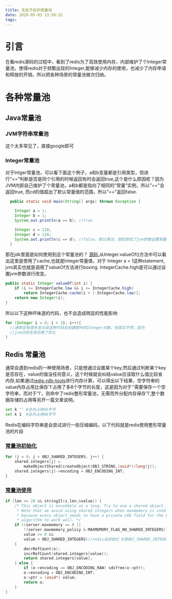 ```yaml
---
title: 无处不在的常量池
date: 2018-05-03 13:58:52
tags:
---
```



# 引言

在看redis源码的过程中，看到了redis为了高效使用内存，内部维护了个Integer常量池，使得redis对于频繁出现的Integer,能够减少内存的使用，也减少了内存申请和释放的开销，所以把各种场景的常量池做次归纳。

# 各种常量池
## Java常量池

### JVM字符串常量池
这个太多常见了，直接google即可
### Integer常量池

对于Intger常量池，可以看下面这个例子，a和b变量都是引用类型，但进行“==”判断是否是同个引用的时候返回有时会返回true,这个是什么原因呢？因为JVM内部自己维护了个常量池，a和b都是指向了相同的“常量”实例，所以"=="会返回true, 而cd的值超出了默认常量值的范围，所以“==”返回false.

```java
  public static void main(String[] args) throws Exception {

    Integer a = 1;
    Integer b = 1;
    System.out.println(a == b); //true

    Integer c = 128;
    Integer d = 128;
    System.out.println(c == d); //false，默认情况，假如修改了jvm参数设置常量池大小，那么该结果有可能为true
  }
```

那在jdk里面是如何使用到这个常量池的？
[源码](http://grepcode.com/file/repository.grepcode.com/java/root/jdk/openjdk/8u40-b25/java/lang/Integer.java#829),从Integer.valueOf()方法中可以看出这里是使用了cache,也就是Integer常量值，对于 Integer a = 1这种statement, jvm其实也就是调用了valueOf方法进行boxing. IntegerCache.high是可以通过设置jvm参数进行改变。

```java
public static Integer valueOf(int i) {
    if (i >= IntegerCache.low && i <= IntegerCache.high)
        return IntegerCache.cache[i + (-IntegerCache.low)];
    return new Integer(i);
}
```

所以以下这种坏味道的代码，也不会造成明显的性能影响

```java
for (Integer i = 0; i < 10; i++){
  //通常会有很多言论说这种代码会创建额外的Integer对象，但其实不然，因为
  //jvm已经在背后做了优化
}
```


## Redis 常量池

通常会遇到redis的一种使用场景，只是想通过设置某个key,然后通过判断某个key是否存在，value的值没任何意义，这个时候就会纠结value应该取什么值比较省内存,如果通过[redis-rdb-tools](https://github.com/sripathikrishnan/redis-rdb-tools)进行内存计算，可以得出以下结果，空字符串的value内存占用比保存'1'占用了多8个字节的长度，这是因为对于''需要保存一个空字符串，而对于'1'，则命中了redis整形常量池，无需而外分配内存保存'1',整个数据存储的占用等另开一篇文章说明。

```bash
set k '' #总共占用56字节
set k 1  #总共占用48字节
```

Redis在编码字符串是会尝试进行一些压缩编码，以下代码就是redis使用整形常量池的片段

### [常量池初始化](https://github.com/antirez/redis/blob/f17d82961da78933e9311b122a2ac699b3fde0f9/src/server.c#L1324)

```c
for (j = 0; j < OBJ_SHARED_INTEGERS; j++) {
    shared.integers[j] =
        makeObjectShared(createObject(OBJ_STRING,(void*)(long)j));
    shared.integers[j]->encoding = OBJ_ENCODING_INT;
}
```


### [常量池使用](https://github.com/antirez/redis/blob/f17d82961da78933e9311b122a2ac699b3fde0f9/src/object.c#L412)

```c
if (len <= 20 && string2l(s,len,&value)) {
    /* This object is encodable as a long. Try to use a shared object.
     * Note that we avoid using shared integers when maxmemory is used
     * because every object needs to have a private LRU field for the LRU
     * algorithm to work well. */
    if ((server.maxmemory == 0 ||
        !(server.maxmemory_policy & MAXMEMORY_FLAG_NO_SHARED_INTEGERS)) &&
        value >= 0 &&
        value < OBJ_SHARED_INTEGERS)//redis会初始化 0至OBJ_SHARED_INTEGERS的常量，
    {
        decrRefCount(o);
        incrRefCount(shared.integers[value]);
        return shared.integers[value];
    } else {
        if (o->encoding == OBJ_ENCODING_RAW) sdsfree(o->ptr);
        o->encoding = OBJ_ENCODING_INT;
        o->ptr = (void*) value;
        return o;
    }
}
 ```
